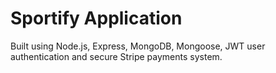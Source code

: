 # Sportify Application

Built using Node.js, Express, MongoDB, Mongoose, JWT user authentication and secure Stripe payments system.

